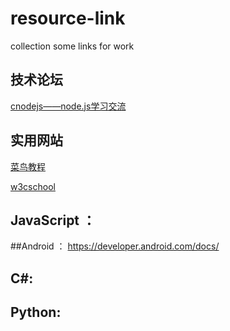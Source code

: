 # resource-link
collection some links for work


## 技术论坛
[cnodejs——node.js学习交流](https://cnodejs.org/)

## 实用网站

[菜鸟教程](http://www.runoob.com/)

[w3cschool](http://www.w3school.com.cn/)

## JavaScript ：



##Android ：
https://developer.android.com/docs/


## C#:


## Python:

